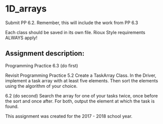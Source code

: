 # 1D_arrays
Submit PP 6.2. Remember, this will include the work from PP 6.3

Each class should be saved in its own file.  Rioux Style requirements ALWAYS apply!



## Assignment description:
 Programming Practice 6.3 (do first)

Revisit Programming Practice 5.2  Create a TaskArray Class.  In the Driver, implement a task array with at least five elements.  Then sort the elements using the algorithm of your choice.  

6.2 (do second)
 Search the array for one of your tasks twice, once before the sort and once after.  For both, output the element at which the task is found.


This assignment was created for the 2017 - 2018 school year.

